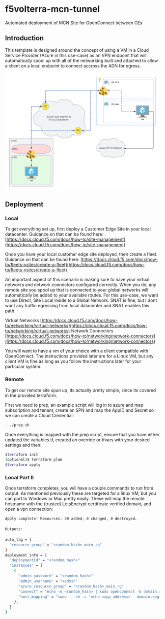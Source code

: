 # f5volterra-mcn-tunnel

Automated deployment of MCN Site for OpenConnect between CEs

## Introduction

This template is designed around the concept of using a VM in a Cloud Service Provider (Azure in this use-case) as an VPN endpoint that will automatically spool up with all of the networking built and attached to allow a client on a local endpoint to connect accross the ADN for egress.

![MCN Egress](./img/mcn_egress.png)

## Deployment

### Local

To get everything set up, first deploy a Customer Edge Site in your local datacenter.  Guidance on that can be found here:  [https://docs.cloud.f5.com/docs/how-to/site-management](https://docs.cloud.f5.com/docs/how-to/site-management)

Once you have your local customer edge site deployed, then create a fleet.  Guidance on that can be found here:  [https://docs.cloud.f5.com/docs/how-to/fleets-vsites/create-a-fleet](https://docs.cloud.f5.com/docs/how-to/fleets-vsites/create-a-fleet)

An important aspect of this scenario is making sure to have your virtual networks and network connectors configured correctly.  When you do, any remote site you spool up that is connected to your global networks will automatically be added to your available routes.  For this use-case, we want to use Direct, Site Local Inside to a Global Network. SNAT is fine, but I dont want any traffic egressing from local datacenter and SNAT enables this path.

Virtual Networks [https://docs.cloud.f5.com/docs/how-to/networking/virtual-networks](https://docs.cloud.f5.com/docs/how-to/networking/virtual-networks)
Network Connectors [https://docs.cloud.f5.com/docs/how-to/networking/network-connectors](https://docs.cloud.f5.com/docs/how-to/networking/network-connectors)

You will want to have a vm of your choice with a client compatible with OpenConnect.  The instructions provided later are for a Linux VM, but any client VM is fine as long as you follow the instructions later for your particular system.

### Remote

To get our remote site spun up, its actually pretty simple, since its covered in the provided terraform.

First we need to prep, an example script will log in to azure and map subscription and tenant, create an SPN and map the AppID and Secret so we can create a Cloud Credential:

```bash
. ./prep.sh
```

Once everything is mapped with the prep script, ensure that you have either updated the variables.tf, created an override or tfvars with your desired settings and then:

```bash
$terraform init
(optional)$ terraform plan
$terraform apply
```

### Local Part II

Once terraform completes, you will have a couple commands to run from output.  As mentioned previously these are targeted for a linux VM, but you can port to Windows or Mac pretty easily. These will map the remote hostname with the (trusted) LetsEncrypt certificate verified domain, and open a vpn connection:

```bash
Apply complete! Resources: 30 added, 0 changed, 0 destroyed.

Outputs:

auto_tag = {
  "resource_group" = "<random_hash>_main_rg"
}
deployment_info = {
  "deploymentId" = "<random_hash>"
  "instances" = [
    {
      "admin_password" = "<random_hash>"
      "admin_username" = "xadmin"
      "azure_resource_group" = "<random_hash>_main_rg"
      "connect" = "echo -n <random_hash> | sudo openconnect -b domain.region.cloudapp.azure.com -u vpnuser --passwd-on-stdin"
      "host_mapping" = "sudo -- sh -c 'echo <app_address>   domain.region.cloudapp.azure.com.cloudapp.azure.com >> /etc/hosts'"
    },
  ]
}
```
